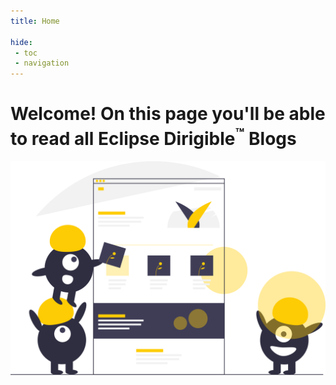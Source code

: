 ```yaml
---
title: Home

hide: 
 - toc
 - navigation
---
```



Welcome! On this page you'll be able to read all Eclipse Dirigible<sup>&trade;</sup> Blogs
===

![Blogs Image](images/blogs.svg)


